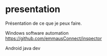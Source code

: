 # presentation
Présentation de ce que je peux faire.<br />

Windows software automation<br />
https://github.com/emmausConnect/inspector

Android java dev
